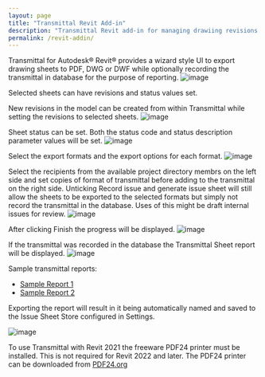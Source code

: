```yaml
---
layout: page
title: "Transmittal Revit Add-in"
description: "Transmittal Revit add-in for managing drawiing revisions and multi-format export"
permalink: /revit-addin/
---
```

Transmittal for Autodesk® Revit® provides a wizard style UI to export drawing sheets to PDF, DWG or DWF while optionally recording the transmittal in database for the purpose of reporting.
![image](https://user-images.githubusercontent.com/1886088/178137922-959b268e-ce69-4328-89b9-a65a4c03e2f7.png)

Selected sheets can have revisions and status values set. 

New revisions in the model can be created from within Transmittal while setting the revisions to selected sheets.
![image](https://user-images.githubusercontent.com/1886088/176995586-5ae120ed-89dc-44fe-a017-f2e5b4b9082f.png)

Sheet status can be set. Both the status code and status description parameter values will be set.
![image](https://user-images.githubusercontent.com/1886088/176995607-054e6236-2352-420d-b5ff-0ec5cec5ce1b.png)

Select the export formats and the export options for each format.
![image](https://user-images.githubusercontent.com/1886088/176995613-9f557596-013f-4e5b-aa43-ec3ddf33f2fc.png)

Select the recipients from the available project directory membrs on the left side and set copies of format of transmittal before adding to the transmittal on the right side.  Unticking Record issue and generate issue sheet will still allow the sheets to be exported to the selected formats but simply not record the transmittal in the database. Uses of this might be draft internal issues for review.
![image](https://user-images.githubusercontent.com/1886088/176995621-01552177-3b57-43a0-8ea6-3c79c19dfa90.png)

After clicking Finish the progress will be displayed.
![image](https://user-images.githubusercontent.com/1886088/176995629-f0be91fb-b4f3-44af-9828-2aec9a948ac2.png)

If the transmittal was recorded in the database the Transmittal Sheet report will be displayed.
![image](https://user-images.githubusercontent.com/1886088/176995644-b5646a98-d28b-421d-986b-6b92be854c6e.png)

Sample transmittal reports: 
- [Sample Report 1](https://github.com/russgreen/Transmittal/blob/f418fa67eaad57dc255b875e8f9a25bd31aad8c7/SampleReports/Alternative%20Sample%201/TransmittalSheet.pdf)
- [Sample Report 2](https://github.com/russgreen/Transmittal/blob/f418fa67eaad57dc255b875e8f9a25bd31aad8c7/SampleReports/Alternative%20Sample%202/TransmittalSheet.pdf)


Exporting the report will result in it being automatically named and saved to the Issue Sheet Store configured in Settings.

![image](https://user-images.githubusercontent.com/1886088/178138968-4c3bbb61-646c-4297-9fb6-587450b135a2.png)

To use Transmittal with Revit 2021 the freeware PDF24 printer must be installed.  This is not required for Revit 2022 and later. The PDF24 printer can be downloaded from [PDF24.org](https://download.pdf24.org/pdf24-creator-11.11.1-x64.msi)

